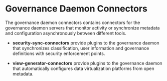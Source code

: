 <!-- SPDX-License-Identifier: Apache-2.0 -->
  
# Governance Daemon Connectors

The governance daemon connectors contains connectors for the governance
daemon servers that monitor activity or synchronize metadata and configuration
asynchronously between different tools.

* **security-sync-connectors** provide plugins to the governance daemon
that synchronizes classification, user information and governance definitions
with security enforcement points.

* **view-generator-connectors** provide plugins to the governance daemon
that automatically configures data virtualization platforms from
open metadata.
